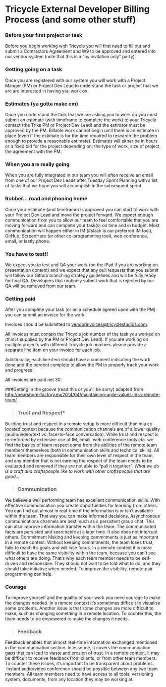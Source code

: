 Tricycle External Developer Billing Process (and some other stuff)
===
### Before your first project or task
Before you begin working with Tricycle you will first need to fill out and submit a Contractors Agreement and W9 to be approved and entered into our vendor system (note that this is a "by invitation only" party).
### Getting going on a task
Once you are registered with our system you will work with a Project Manger (PM) or Project Dev Lead to understand the task or project that we are are interested in having you work on.
### Estimates (ya gotta make em)
Once you understand the task that we are asking you to work on you must submit an estimate (with timeframe to complete the work) to your Tricycle contact (the Trike PM or Project Dev Lead) and the estimate must be approved by the PM.  Billable work cannot begin until there is an estimate in place (even if the estimate is for the time required to research the problem enough to provide a reasonable estimate).   Estimates will either be in hours or a fixed bid for the project depending on; the type of work, size of project, the agreement with the PM.  
### When you are really going
When you are fully integrated in our team you will often receive an email from one of our Project Dev Leads after Tuesday Sprint Planning with a list of tasks that we hope you will accomplish in the subsequent sprint.
### Rubber... road and phoning home
Once your estimate (and timeframe) is approved you can start to work with your Project Dev Lead and move the project forward.  We expect enough communication from you to allow our team to feel comfortable that you are moving forward and can complete your task(s) on time and in budget.  Most communication will happen either in IM (#slack is our preferred IM tool), GitHub, ScreenHero (or other co-programming tool), web conference, email, or lastly phone.
### You have to test!!
We expect you to test and QA your work (on the iPad if you are working on presentation content) and we expect that any pull requests that you submit will follow our Github branching strategy guidelines and will be fully ready for final QA.  Developers that routinely submit work that is rejected by our QA will be removed from our team.
### Getting paid
After you complete your task (or on a schedule agreed upon with the PM) you can submit an invoice for the work.

Invoices should be submitted to vendorinvoices@tricyclestudios.com.

All invoices must contain the Tricycle job number of the task you worked on (this is supplied by the PM or Project Dev Lead).  If you are working on multiple projects with different Tricycle job numbers please provide a separate line item on your invoice for each job.

Additionally, each line item should have a comment indicating the work done and the percent complete to allow the PM to properly track your work and progress.

All invoices are paid net 30.

###Getting in the groove (read this or you'll be sorry)
adapted from http://nearshore-factory.eu/2014/04/maintaining-agile-values-in-a-remote-team/
>### Trust and Respect* 
Building trust and respect in a remote setup is more difficult than in a co-located context because the communication channels are of a lower quality (audio/video/text vs. face-to-face conversation).
While trust and respect is re-enforced by extensive use of IM, email, web conference tools etc. we find the  basics of team respect come from the abilities of the remote team members themselves (both in communication skills and technical skills). All team members are responsible for their own level of respect in the team, and any member that is not earning the respect of the team needs to be evaluated and removed if they are not able to “pull it together”. _What we do is a craft and craftspeople like to work with other craftspeople that are good..._

>### Communication
We believe a well performing team has excellent communication skills. With effective communication you create opportunities for learning from others. You can find out almost in real-time if the information is or isn’t available within the team. That way you can make informed decisions.
Asynchronous communications channels are best, such as a persistent group chat. This can also improve information transfer within the team. The communicated facts are persisted and searchable at a later time. It also does not interrupt others.
Commitment
Making and keeping commitments is just as important in a remote context. Without keeping commitments, the team loses trust, fails to reach it’s goals and will lose focus.
In a remote context it is more difficult to have the same visibility within the team, because you can’t see what others are doing. That’s why each team member needs to be self-driven and responsible. They should not wait to be told what to do, and they should take initiative when needed. To improve the visibility, remote pair programming can help.
### Courage
To improve yourself and the quality of your work you need courage to make the changes needed. In a remote context it’s sometimes difficult to visualise some problems. Another issue is that some changes are more difficult to make, such as changing something in a remote location. To counter this, the team needs to be empowered to make the changes it needs.
>### Feedback
Feedback enables that almost real-time information exchanged mentioned in the communication section. In essence, it covers the communication gaps that can lead to waste and erosion of trust. In a remote context, it may be difficult to receive feedback from clients, or from other team members.
To counter these issues, it’s important to be transparent about problems.  Instant audio/video conference should be possible between any two team members. All team members need to have access to all tools, versioning system, documents, from any location they may be working at.
